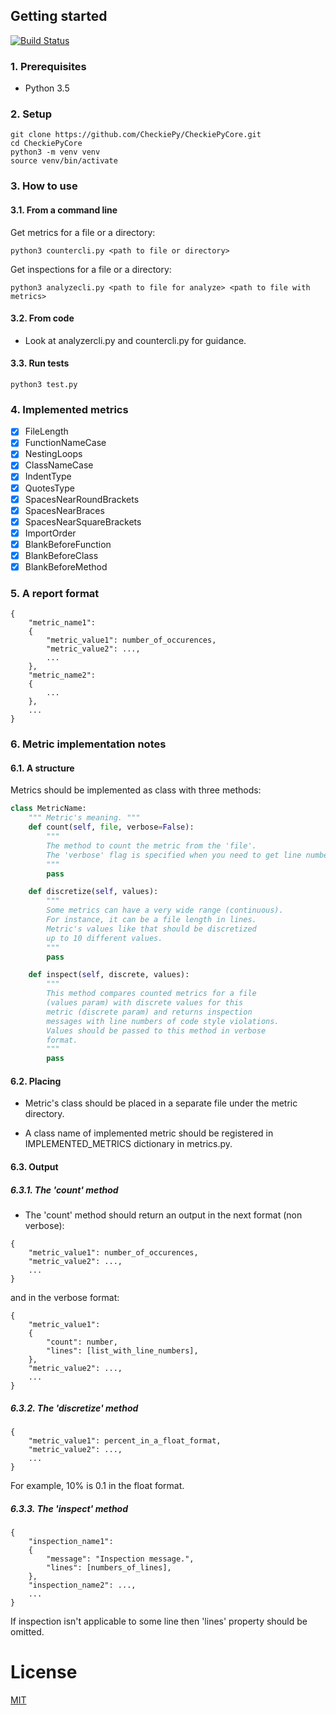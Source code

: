

## Getting started

[![Build Status](https://travis-ci.org/acsproj/acscore.svg?branch=master)](https://travis-ci.org/acsproj/acscore)

### 1. Prerequisites

* Python 3.5

### 2. Setup

```
git clone https://github.com/CheckiePy/CheckiePyCore.git
cd CheckiePyCore
python3 -m venv venv
source venv/bin/activate
```

### 3. How to use

#### 3.1. From a command line

Get metrics for a file or a directory:

```
python3 countercli.py <path to file or directory>
```

Get inspections for a file or a directory:
```
python3 analyzecli.py <path to file for analyze> <path to file with metrics>
```

#### 3.2. From code

* Look at analyzercli.py and countercli.py for guidance.

#### 3.3. Run tests

```
python3 test.py
```

### 4. Implemented metrics

- [x] FileLength
- [x] FunctionNameCase
- [x] NestingLoops
- [x] ClassNameCase
- [x] IndentType
- [x] QuotesType
- [x] SpacesNearRoundBrackets
- [x] SpacesNearBraces
- [x] SpacesNearSquareBrackets
- [x] ImportOrder
- [x] BlankBeforeFunction
- [x] BlankBeforeClass
- [x] BlankBeforeMethod

### 5. A report format

```
{
    "metric_name1":
    {
        "metric_value1": number_of_occurences,
        "metric_value2": ...,
        ...
    },
    "metric_name2":
    {
        ...
    },
    ...
}
```

### 6. Metric implementation notes

#### 6.1. A structure

Metrics should be implemented as class with three methods:

```python
class MetricName:
    """ Metric's meaning. """
    def count(self, file, verbose=False):
        """
        The method to count the metric from the 'file'.
        The 'verbose' flag is specified when you need to get line numbers where the metric occurs. 
        """
        pass

    def discretize(self, values):
        """
        Some metrics can have a very wide range (continuous).
        For instance, it can be a file length in lines.
        Metric's values like that should be discretized
        up to 10 different values.
        """
        pass

    def inspect(self, discrete, values):
        """
        This method compares counted metrics for a file
        (values param) with discrete values for this
        metric (discrete param) and returns inspection
        messages with line numbers of code style violations.
        Values should be passed to this method in verbose
        format.
        """
        pass
```

#### 6.2. Placing

* Metric's class should be placed in a separate file under the metric directory.

* A class name of implemented metric should be registered in IMPLEMENTED_METRICS dictionary in metrics.py.

#### 6.3. Output

##### 6.3.1. The 'count' method

* The 'count' method should return an output in the next format (non verbose):

```
{
    "metric_value1": number_of_occurences,
    "metric_value2": ...,
    ...
}
```

and in the verbose format:
```
{
    "metric_value1":
    {
        "count": number,
        "lines": [list_with_line_numbers],
    },
    "metric_value2": ...,
    ...
}
```

##### 6.3.2. The 'discretize' method

```
{
    "metric_value1": percent_in_a_float_format,
    "metric_value2": ...,
    ...
}
```

For example, 10% is 0.1 in the float format.

##### 6.3.3. The 'inspect' method

```
{
    "inspection_name1":
    {
        "message": "Inspection message.",
        "lines": [numbers_of_lines],
    },
    "inspection_name2": ...,
    ...
}
```

If inspection isn't applicable to some line then 'lines' property should be omitted.

# License

[MIT](/LICENSE)
